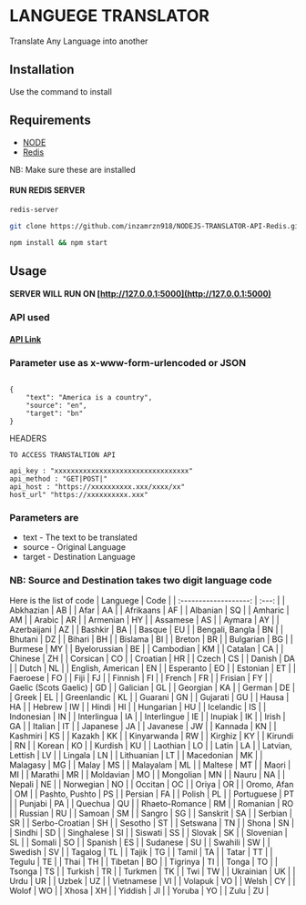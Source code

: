 # LANGUEGE TRANSLATOR

Translate Any Language into another

## Installation

Use the command to install 

## Requirements
* [NODE](https://nodejs.org/en/download/) 
* [Redis](https://github.com/tporadowski/redis/releases) 

NB: Make sure these are installed 
#### RUN REDIS SERVER

```bash
redis-server
```

```bash
git clone https://github.com/inzamrzn918/NODEJS-TRANSLATOR-API-Redis.git && cd NODEJS-TRANSLATOR-API-Redis
```

```bash
npm install && npm start
```

## Usage

 #### SERVER WILL RUN ON [http://127.0.0.1:5000](http://127.0.0.1:5000)

### API used

#### [API Link](https://rapidapi.com/translated/api/mymemory-translation-memory/)



### Parameter use as x-www-form-urlencoded or JSON
```

{
    "text": "America is a country",
    "source": "en",
    "target": "bn"
}

```

HEADERS 

```
TO ACCESS TRANSTALTION API

api_key : "xxxxxxxxxxxxxxxxxxxxxxxxxxxxxxxxx"
api_method : "GET|POST|"
api_host : "https://xxxxxxxxxx.xxx/xxxx/xx"
host_url" "https://xxxxxxxxxx.xxx"
```

### Parameters are
* text - The text to be translated
* source - Original Language
* target - Destination Language

### NB: Source and Destination takes two digit language code 
Here is the list of code
|       Languege        | Code  |
| :-------------------: | :---: |
|       Abkhazian       |  AB   |
|         Afar          |  AA   |
|       Afrikaans       |  AF   |
|       Albanian        |  SQ   |
|        Amharic        |  AM   |
|        Arabic         |  AR   |
|       Armenian        |  HY   |
|       Assamese        |  AS   |
|        Aymara         |  AY   |
|      Azerbaijani      |  AZ   |
|        Bashkir        |  BA   |
|        Basque         |  EU   |
|    Bengali, Bangla    |  BN   |
|        Bhutani        |  DZ   |
|        Bihari         |  BH   |
|        Bislama        |  BI   |
|        Breton         |  BR   |
|       Bulgarian       |  BG   |
|        Burmese        |  MY   |
|     Byelorussian      |  BE   |
|       Cambodian       |  KM   |
|        Catalan        |  CA   |
|        Chinese        |  ZH   |
|       Corsican        |  CO   |
|       Croatian        |  HR   |
|         Czech         |  CS   |
|        Danish         |  DA   |
|         Dutch         |  NL   |
|   English, American   |  EN   |
|       Esperanto       |  EO   |
|       Estonian        |  ET   |
|       Faeroese        |  FO   |
|         Fiji          |  FJ   |
|        Finnish        |  FI   |
|        French         |  FR   |
|        Frisian        |  FY   |
| Gaelic (Scots Gaelic) |  GD   |
|       Galician        |  GL   |
|       Georgian        |  KA   |
|        German         |  DE   |
|         Greek         |  EL   |
|      Greenlandic      |  KL   |
|        Guarani        |  GN   |
|       Gujarati        |  GU   |
|         Hausa         |  HA   |
|        Hebrew         |  IW   |
|         Hindi         |  HI   |
|       Hungarian       |  HU   |
|       Icelandic       |  IS   |
|      Indonesian       |  IN   |
|      Interlingua      |  IA   |
|      Interlingue      |  IE   |
|        Inupiak        |  IK   |
|         Irish         |  GA   |
|        Italian        |  IT   |
|       Japanese        |  JA   |
|       Javanese        |  JW   |
|        Kannada        |  KN   |
|       Kashmiri        |  KS   |
|        Kazakh         |  KK   |
|      Kinyarwanda      |  RW   |
|        Kirghiz        |  KY   |
|        Kirundi        |  RN   |
|        Korean         |  KO   |
|        Kurdish        |  KU   |
|       Laothian        |  LO   |
|         Latin         |  LA   |
|   Latvian, Lettish    |  LV   |
|        Lingala        |  LN   |
|      Lithuanian       |  LT   |
|      Macedonian       |  MK   |
|       Malagasy        |  MG   |
|         Malay         |  MS   |
|       Malayalam       |  ML   |
|        Maltese        |  MT   |
|         Maori         |  MI   |
|        Marathi        |  MR   |
|       Moldavian       |  MO   |
|       Mongolian       |  MN   |
|         Nauru         |  NA   |
|        Nepali         |  NE   |
|       Norwegian       |  NO   |
|        Occitan        |  OC   |
|         Oriya         |  OR   |
|      Oromo, Afan      |  OM   |
|    Pashto, Pushto     |  PS   |
|        Persian        |  FA   |
|        Polish         |  PL   |
|      Portuguese       |  PT   |
|        Punjabi        |  PA   |
|        Quechua        |  QU   |
|    Rhaeto-Romance     |  RM   |
|       Romanian        |  RO   |
|        Russian        |  RU   |
|        Samoan         |  SM   |
|        Sangro         |  SG   |
|       Sanskrit        |  SA   |
|        Serbian        |  SR   |
|    Serbo-Croatian     |  SH   |
|        Sesotho        |  ST   |
|       Setswana        |  TN   |
|         Shona         |  SN   |
|        Sindhi         |  SD   |
|      Singhalese       |  SI   |
|        Siswati        |  SS   |
|        Slovak         |  SK   |
|       Slovenian       |  SL   |
|        Somali         |  SO   |
|        Spanish        |  ES   |
|       Sudanese        |  SU   |
|        Swahili        |  SW   |
|        Swedish        |  SV   |
|        Tagalog        |  TL   |
|         Tajik         |  TG   |
|         Tamil         |  TA   |
|         Tatar         |  TT   |
|        Tegulu         |  TE   |
|         Thai          |  TH   |
|        Tibetan        |  BO   |
|       Tigrinya        |  TI   |
|         Tonga         |  TO   |
|        Tsonga         |  TS   |
|        Turkish        |  TR   |
|        Turkmen        |  TK   |
|          Twi          |  TW   |
|       Ukrainian       |  UK   |
|         Urdu          |  UR   |
|         Uzbek         |  UZ   |
|      Vietnamese       |  VI   |
|        Volapuk        |  VO   |
|         Welsh         |  CY   |
|         Wolof         |  WO   |
|         Xhosa         |  XH   |
|        Yiddish        |  JI   |
|        Yoruba         |  YO   |
|         Zulu          |  ZU   |
